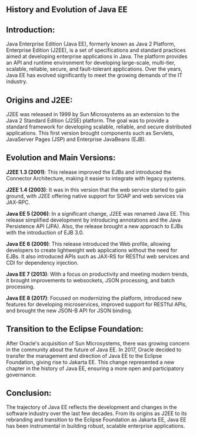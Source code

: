 ## History and Evolution of Java EE

## Introduction:
Java Enterprise Edition (Java EE), formerly known as Java 2 Platform, Enterprise Edition (J2EE), is a set of specifications and standard practices aimed at developing enterprise applications in Java. The platform provides an API and runtime environment for developing large-scale, multi-tier, scalable, reliable, secure, and fault-tolerant applications. Over the years, Java EE has evolved significantly to meet the growing demands of the IT industry.

## Origins and J2EE:
J2EE was released in 1999 by Sun Microsystems as an extension to the Java 2 Standard Edition (J2SE) platform. The goal was to provide a standard framework for developing scalable, reliable, and secure distributed applications. This first version brought components such as Servlets, JavaServer Pages (JSP) and Enterprise JavaBeans (EJB).

## Evolution and Main Versions:

**J2EE 1.3 (2001)**: This release improved the EJBs and introduced the Connector Architecture, making it easier to integrate with legacy systems.

**J2EE 1.4 (2003)**: It was in this version that the web service started to gain ground, with J2EE offering native support for SOAP and web services via JAX-RPC.

**Java EE 5 (2006)**: In a significant change, J2EE was renamed Java EE. This release simplified development by introducing annotations and the Java Persistence API (JPA). Also, the release brought a new approach to EJBs with the introduction of EJB 3.0.

**Java EE 6 (2009)**: This release introduced the Web profile, allowing developers to create lightweight web applications without the need for EJBs. It also introduced APIs such as JAX-RS for RESTful web services and CDI for dependency injection.

**Java EE 7 (2013)**: With a focus on productivity and meeting modern trends, it brought improvements to websockets, JSON processing, and batch processing.

**Java EE 8 (2017)**: Focused on modernizing the platform, introduced new features for developing microservices, improved support for RESTful APIs, and brought the new JSON-B API for JSON binding.

## Transition to the Eclipse Foundation:

After Oracle's acquisition of Sun Microsystems, there was growing concern in the community about the future of Java EE. In 2017, Oracle decided to transfer the management and direction of Java EE to the Eclipse Foundation, giving rise to Jakarta EE. This change represented a new chapter in the history of Java EE, ensuring a more open and participatory governance.

## Conclusion:
The trajectory of Java EE reflects the development and changes in the software industry over the last few decades. From its origins as J2EE to its rebranding and transition to the Eclipse Foundation as Jakarta EE, Java EE has been instrumental in building robust, scalable enterprise applications.
